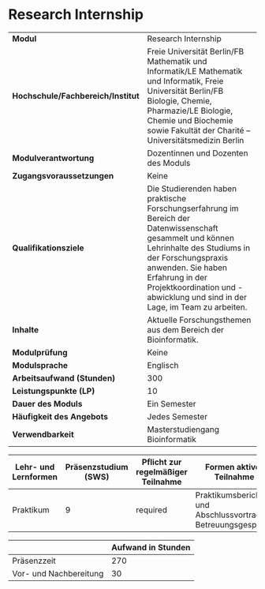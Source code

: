 # Research Internship
|                                    |   |
|------------------------------------|---|
|**Modul**                           | Research Internship |
|**Hochschule/Fachbereich/Institut** | Freie Universität Berlin/FB Mathematik und Informatik/LE Mathematik und Informatik, Freie Universität Berlin/FB Biologie, Chemie, Pharmazie/LE Biologie, Chemie und Biochemie sowie Fakultät der Charité – Universitätsmedizin Berlin |
|**Modulverantwortung**              | Dozentinnen und Dozenten des Moduls |
|**Zugangsvoraussetzungen**          | Keine |
|**Qualifikationsziele**             | Die Studierenden haben praktische Forschungserfahrung im Bereich der Datenwissenschaft gesammelt und können Lehrinhalte des Studiums in der Forschungspraxis anwenden. Sie haben Erfahrung in der Projektkoordination und -abwicklung und sind in der Lage, im Team zu arbeiten. |
|**Inhalte**                         | Aktuelle Forschungsthemen aus dem Bereich der Bioinformatik. |
|**Modulprüfung**                    | Keine |
|**Modulsprache**                    | Englisch |
|**Arbeitsaufwand (Stunden)**        | 300 |
|**Leistungspunkte (LP)**            | 10 |
|**Dauer des Moduls**                | Ein Semester |
|**Häufigkeit des Angebots**         | Jedes Semester |
|**Verwendbarkeit**                  | Masterstudiengang Bioinformatik |

| Lehr- und Lernformen | Präsenzstudium <br> (SWS) | Pflicht zur regelmäßiger Teilnahme | Formen aktiver Teilnahme |
| ---------------------|---------------------------|------------------------------------|------------------------- |
| Praktikum            | 9                         | required                           | Praktikumsbericht und Abschlussvortrag, Betreuungsgespräch |

|   | Aufwand in Stunden |
| - |--------------------|
| Präsenzzeit                              | 270   |
| Vor- und Nachbereitung                   | 30    |
